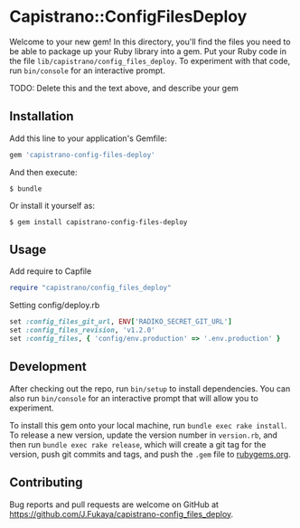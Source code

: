 # Capistrano::ConfigFilesDeploy

Welcome to your new gem! In this directory, you'll find the files you need to be able to package up your Ruby library into a gem. Put your Ruby code in the file `lib/capistrano/config_files_deploy`. To experiment with that code, run `bin/console` for an interactive prompt.

TODO: Delete this and the text above, and describe your gem

## Installation

Add this line to your application's Gemfile:

```ruby
gem 'capistrano-config-files-deploy'
```

And then execute:

    $ bundle

Or install it yourself as:

    $ gem install capistrano-config-files-deploy

## Usage

Add require to Capfile

```ruby
require "capistrano/config_files_deploy"
```

Setting config/deploy.rb

```ruby
set :config_files_git_url, ENV['RADIKO_SECRET_GIT_URL']
set :config_files_revision, 'v1.2.0'
set :config_files, { 'config/env.production' => '.env.production' }
```

## Development

After checking out the repo, run `bin/setup` to install dependencies. You can also run `bin/console` for an interactive prompt that will allow you to experiment.

To install this gem onto your local machine, run `bundle exec rake install`. To release a new version, update the version number in `version.rb`, and then run `bundle exec rake release`, which will create a git tag for the version, push git commits and tags, and push the `.gem` file to [rubygems.org](https://rubygems.org).

## Contributing

Bug reports and pull requests are welcome on GitHub at https://github.com/J.Fukaya/capistrano-config_files_deploy.

